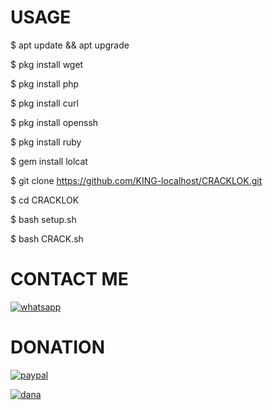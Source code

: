 # USAGE 
$ apt update && apt upgrade

$ pkg install wget

$ pkg install php

$ pkg install curl

$ pkg install openssh

$ pkg install ruby

$ gem install lolcat

$ git clone https://github.com/KING-localhost/CRACKLOK.git

$ cd CRACKLOK

$ bash setup.sh

$ bash CRACK.sh

# CONTACT ME
<a href="https://wa.me/+13474742185?text=Hallo"><img title="whatsapp" src="https://img.shields.io/badge/whatsapp-blue?style=for-the-badge&logo=whatsapp"></a>
# DONATION
<a href="https://paypal.me/Hengkara?locale.x=id_ID"><img title="paypal" src="https://img.shields.io/badge/paypal-blue?style=for-the-badge&logo=paypal"></a> 

<a href="https://link.dana.id/qr/hcugqq3"><img title="dana" src="https://img.shields.io/badge/dana-blue?style=for-the-badge&logo=dana"></a> 
